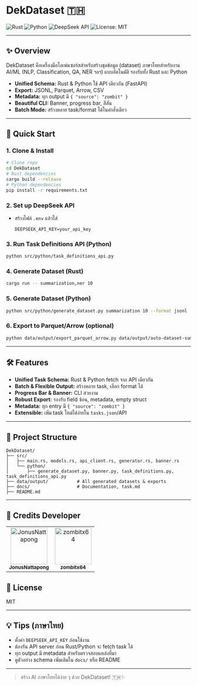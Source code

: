 # DekDataset 🇹🇭

![Rust](https://img.shields.io/badge/Rust-%23dea584?style=flat-square&logo=rust&logoColor=black)
![Python](https://img.shields.io/badge/Python-%233776AB?style=flat-square&logo=python&logoColor=white)
![DeepSeek API](https://img.shields.io/badge/DeepSeek-API-blueviolet?style=flat-square)
![License: MIT](https://img.shields.io/badge/License-MIT-green?style=flat-square)

---

## ✨ Overview

DekDataset คือเครื่องมือโอเพ่นซอร์สสำหรับสร้างชุดข้อมูล (dataset) ภาษาไทยสำหรับงาน AI/ML (NLP, Classification, QA, NER ฯลฯ) แบบอัตโนมัติ รองรับทั้ง Rust และ Python

- **Unified Schema:** Rust & Python ใช้ API เดียวกัน (FastAPI)
- **Export:** JSONL, Parquet, Arrow, CSV
- **Metadata:** ทุก output มี `{ "source": "zombit" }`
- **Beautiful CLI:** Banner, progress bar, สีสัน
- **Batch Mode:** สร้างหลาย task/format ได้ในคำสั่งเดียว

---

## 🚀 Quick Start

### 1. Clone & Install

```bash
# Clone repo
cd DekDataset
# Rust dependencies
cargo build --release
# Python dependencies
pip install -r requirements.txt
```

### 2. Set up DeepSeek API

- สร้างไฟล์ `.env` แล้วใส่
  ```env
  DEEPSEEK_API_KEY=your_api_key
  ```

### 3. Run Task Definitions API (Python)

```bash
python src/python/task_definitions_api.py
```

### 4. Generate Dataset (Rust)

```bash
cargo run -- summarization,ner 10
```

### 5. Generate Dataset (Python)

```bash
python src/python/generate_dataset.py summarization 10 --format jsonl
```

### 6. Export to Parquet/Arrow (optional)

```bash
python data/output/export_parquet_arrow.py data/output/auto-dataset-summarization-YYYYMMDD-HHMMSS.jsonl parquet
```

---

## 🛠️ Features

- **Unified Task Schema:** Rust & Python fetch จาก API เดียวกัน
- **Batch & Flexible Output:** สร้างหลาย task, เลือก format ได้
- **Progress Bar & Banner:** CLI สวยงาม
- **Robust Export:** รองรับ field ซ้อน, metadata, empty struct
- **Metadata:** ทุก entry มี `{ "source": "zombit" }`
- **Extensible:** เพิ่ม task ใหม่ได้ง่ายใน `tasks.json`/API

---

## 📁 Project Structure

```text
DekDataset/
├── src/
│   ├── main.rs, models.rs, api_client.rs, generator.rs, banner.rs
│   └── python/
│       ├── generate_dataset.py, banner.py, task_definitions.py, task_definitions_api.py
├── data/output/           # All generated datasets & exports
├── docs/                  # Documentation, task.md
├── README.md
```

---

## 👤 Credits Developer

<div align="center">
  <table>
    <tr>
      <td align="center"><a href="https://github.com/JonusNattapong"><img src="https://github.com/JonusNattapong.png" width="100px;" alt="JonusNattapong"/><br /><sub><b>JonusNattapong</b></sub></a></td>
      <td align="center"><a href="https://github.com/zombitx64"><img src="https://github.com/zombitx64.png" width="100px;" alt="zombitx64"/><br /><sub><b>zombitx64</b></sub></a></td>
    </tr>
  </table>
</div>


## 📝 License

MIT

---

## 💡 Tips (ภาษาไทย)

- ตั้งค่า `DEEPSEEK_API_KEY` ก่อนใช้งาน
- ต้องรัน API server ก่อน Rust/Python จะ fetch task ได้
- ทุก output มี metadata สำหรับตรวจสอบแหล่งที่มา
- ดูตัวอย่าง schema เพิ่มเติมใน `docs/` หรือ README

---

> สร้าง AI ภาษาไทยได้ง่าย ๆ ด้วย DekDataset! 🇹🇭✨
